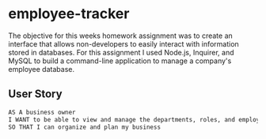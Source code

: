 # employee-tracker

The objective for this weeks homework assignment was to create an interface that allows non-developers to easily interact with information stored in databases. For this assignment I used Node.js, Inquirer, and MySQL to build a command-line application to manage a company's employee database.

## User Story

```md
AS A business owner
I WANT to be able to view and manage the departments, roles, and employees in my company
SO THAT I can organize and plan my business
```

